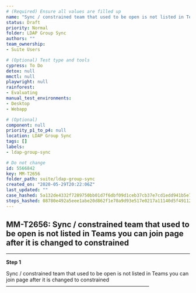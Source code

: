 ```yaml
---
# (Required) Ensure all values are filled up
name: "Sync / constrained team that used to be open is not listed in Teams you can join page after it is changed to constrained"
status: Draft
priority: Normal
folder: LDAP Group Sync
authors: ""
team_ownership: 
- Suite Users

# (Optional) Test type and tools
cypress: To Do
detox: null
mmctl: null
playwright: null
rainforest: 
- Evaluating
manual_test_environments: 
- Desktop
- Webapp

# (Optional)
component: null
priority_p1_to_p4: null
location: LDAP Group Sync
tags: []
labels: 
- ldap-group-sync

# Do not change
id: 5566842
key: MM-T2656
folder_path: suite/ldap-group-sync
created_on: "2020-05-29T20:22:06Z"
last_updated: ""
case_hashed: 5a132de4332f7289750bb01d7f6dbf09d1ceb37cb37e7cd1edd941b5e72f33d6cc6ca59851a32c30bcaf0007d98235f2
steps_hashed: 08780e492a5eee1abe20d862f1e70a9d93e517e0217a11140d5f49112da7aec718f2d5c6508a0fb12005a7ad8a7d6ac6
---
```


## MM-T2656: Sync / constrained team that used to be open is not listed in Teams you can join page after it is changed to constrained

---

**Step 1**

Sync / constrained team that used to be open is not listed in Teams you can join page after it is changed to constrained\
————————————————————————————
